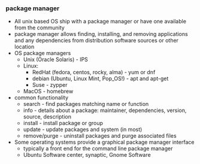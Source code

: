 ### package manager
- All unix based OS ship with a package manager or have one available from the community
- package manager allows finding, installing, and removing applications and any dependencies from distribution software sources or other location
- OS package managers
	- Unix (Oracle Solaris) - IPS
	- Linux:
		- RedHat (fedora, centos, rocky, alma) - yum or dnf
		- debian (Ubuntu, Linux Mint, Pop_OS!) - apt and apt-get
		- Suse - zypper
	- MacOS - homebrew
- common functionality 
	- search - find packages matching name or function
	- info - details about a package: maintainer, dependencies, version, source, description
	- install - install package or group
	- update - update packages and system (in most)
	- remove/purge - uninstall packages and purge associated files
- Some operating systems provide a graphical package manager interface
	- typically a front end for the command line package manager 
	- Ubuntu Software center, synaptic, Gnome Software